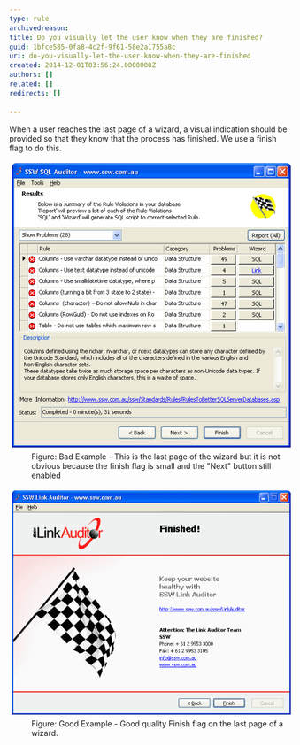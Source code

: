 ```yaml
---
type: rule
archivedreason: 
title: Do you visually let the user know when they are finished?
guid: 1bfce585-0fa8-4c2f-9f61-58e2a1755a8c
uri: do-you-visually-let-the-user-know-when-they-are-finished
created: 2014-12-01T03:56:24.0000000Z
authors: []
related: []
redirects: []

---
```


When a user reaches the last page of a wizard, a visual indication should be provided                     so that they know that the process has finished. We use a finish flag to do this.

<!--endintro-->
<dl class="badImage"><dt> 
      <img alt="ssw SQL Auditor - Results" src="../../assets/BadFinishedPage.gif" style="margin:5px;width:550px;">
   </dt><dd>Figure: Bad Example - This is the last page of the wizard but it is not obvious because the finish flag is small and the "Next" button still enabled</dd></dl><dl class="goodImage"><dt> 
      <img border="0" alt="SSW Link Auditor - Finished" src="../../assets/GoodFlagImage.png" style="margin:5px;width:640px;">
   </dt><dd> Figure: Good Example - Good quality Finish flag on the last page of a wizard.</dd></dl>
